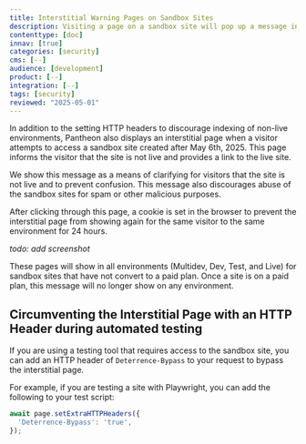 ```yaml
---
title: Interstitial Warning Pages on Sandbox Sites
description: Visiting a page on a sandbox site will pop up a message informing the visitor that the site is not live.
contenttype: [doc]
innav: [true]
categories: [security]
cms: [--]
audience: [development]
product: [--]
integration: [--]
tags: [security]
reviewed: "2025-05-01"
---
```


In addition to the setting HTTP headers to discourage indexing of non-live environments, Pantheon also displays an interstitial page when a visitor attempts to access a sandbox site created after May 6th, 2025. This page informs the visitor that the site is not live and provides a link to the live site.

We show this message as a means of clarifying for visitors that the site is not live and to prevent confusion.
This message also discourages abuse of the sandbox sites for spam or other malicious purposes.

After clicking through this page, a cookie is set in the browser to prevent the interstitial page from showing again for the same visitor to the same environment for 24 hours.

_todo: add screenshot_

These pages will show in all environments (Multidev, Dev, Test, and Live) for sandbox sites that have not convert to a paid plan.
Once a site is on a paid plan, this message will no longer show on any environment.

## Circumventing the Interstitial Page with an HTTP Header during automated testing

If you are using a testing tool that requires access to the sandbox site, you can add an HTTP header of `Deterrence-Bypass` to your request to bypass the interstitial page.

For example, if you are testing a site with Playwright, you can add the following to your test script:

```javascript
await page.setExtraHTTPHeaders({
  'Deterrence-Bypass': 'true',
});
```
